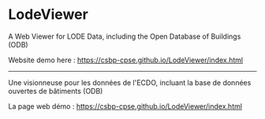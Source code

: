 # LodeViewer

A Web Viewer for LODE Data, including the Open Database of Buildings (ODB)

Website demo here : https://csbp-cpse.github.io/LodeViewer/index.html

---------------------------------------------------------------------

Une visionneuse pour les données de l'ECDO, incluant la base de données ouvertes de bâtiments (ODB)

La page web démo : https://csbp-cpse.github.io/LodeViewer/index.html
